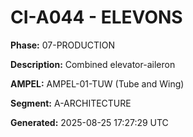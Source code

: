 # CI-A044 - ELEVONS

**Phase:** 07-PRODUCTION

**Description:** Combined elevator-aileron

**AMPEL:** AMPEL-01-TUW (Tube and Wing)

**Segment:** A-ARCHITECTURE

**Generated:** 2025-08-25 17:27:29 UTC
